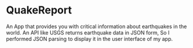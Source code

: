 # QuakeReport
An App that provides you with critical information about earthquakes in the world.
An API like USGS returns earthquake data in JSON form, So I performed JSON parsing to display it in the user interface of my app. 
